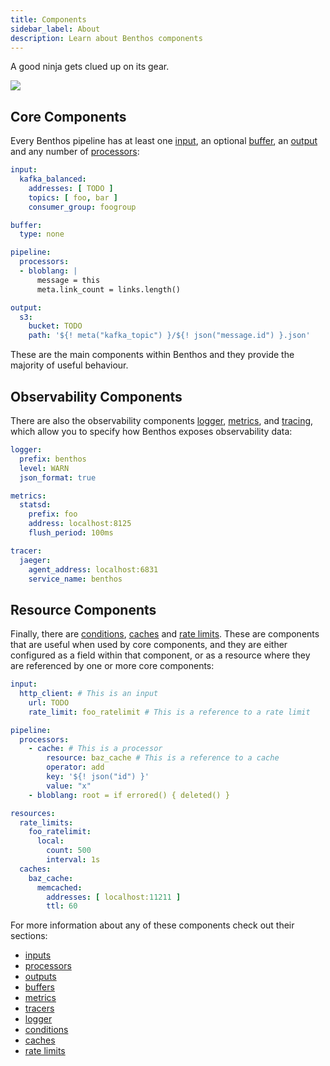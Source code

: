 ```yaml
---
title: Components
sidebar_label: About
description: Learn about Benthos components
---
```


A good ninja gets clued up on its gear.

<div style={{textAlign: 'center'}}><img style={{maxWidth: '300px'}} src="/img/Blobninja.svg" /></div>

## Core Components

Every Benthos pipeline has at least one [input][inputs], an optional
[buffer][buffers], an [output][outputs] and any number of
[processors][processors]:

```yaml
input:
  kafka_balanced:
    addresses: [ TODO ]
    topics: [ foo, bar ]
    consumer_group: foogroup

buffer:
  type: none

pipeline:
  processors:
  - bloblang: |
      message = this
      meta.link_count = links.length()

output:
  s3:
    bucket: TODO
    path: '${! meta("kafka_topic") }/${! json("message.id") }.json'
```

These are the main components within Benthos and they provide the majority of
useful behaviour.

## Observability Components

There are also the observability components [logger][logger], [metrics][metrics],
and [tracing][tracers], which allow you to specify how Benthos exposes
observability data:

```yaml
logger:
  prefix: benthos
  level: WARN
  json_format: true

metrics:
  statsd:
    prefix: foo
    address: localhost:8125
    flush_period: 100ms

tracer:
  jaeger:
    agent_address: localhost:6831
    service_name: benthos
```

## Resource Components

Finally, there are [conditions][conditions], [caches][caches] and
[rate limits][rate_limits]. These are components that are useful when used by
core components, and they are either configured as a field within that
component, or as a resource where they are referenced by one or more core
components:

```yaml
input:
  http_client: # This is an input
    url: TODO
    rate_limit: foo_ratelimit # This is a reference to a rate limit

pipeline:
  processors:
    - cache: # This is a processor
        resource: baz_cache # This is a reference to a cache
        operator: add
        key: '${! json("id") }'
        value: "x"
    - bloblang: root = if errored() { deleted() }

resources:
  rate_limits:
    foo_ratelimit:
      local:
        count: 500
        interval: 1s
  caches:
    baz_cache:
      memcached:
        addresses: [ localhost:11211 ]
        ttl: 60
```

For more information about any of these components check out their sections:

- [inputs][inputs]
- [processors][processors]
- [outputs][outputs]
- [buffers][buffers]
- [metrics][metrics]
- [tracers][tracers]
- [logger][logger]
- [conditions][conditions]
- [caches][caches]
- [rate limits][rate_limits]

[inputs]: /docs/components/inputs/about
[processors]: /docs/components/processors/about
[outputs]: /docs/components/inputs/about
[buffers]: /docs/components/buffers/about
[metrics]: /docs/components/metrics/about
[tracers]: /docs/components/tracers/about
[logger]: /docs/components/logger/about
[conditions]: /docs/components/conditions/about
[caches]: /docs/components/caches/about
[rate_limits]: /docs/components/rate_limits/about